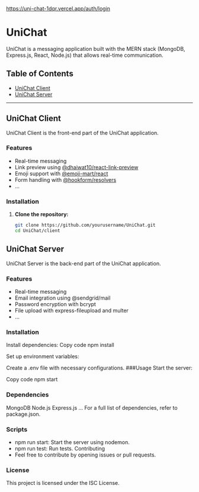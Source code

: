 https://uni-chat-1dqr.vercel.app/auth/login

# UniChat

UniChat is a messaging application built with the MERN stack (MongoDB, Express.js, React, Node.js) that allows real-time communication.

## Table of Contents
- [UniChat Client](#unichat-client)
- [UniChat Server](#unichat-server)

---

## UniChat Client

UniChat Client is the front-end part of the UniChat application.

### Features

- Real-time messaging
- Link preview using [@dhaiwat10/react-link-preview](https://www.npmjs.com/package/@dhaiwat10/react-link-preview)
- Emoji support with [@emoji-mart/react](https://www.npmjs.com/package/@emoji-mart/react)
- Form handling with [@hookform/resolvers](https://www.npmjs.com/package/@hookform/resolvers)
- ...

### Installation

1. **Clone the repository:**
   ```bash
   git clone https://github.com/yourusername/UniChat.git
   cd UniChat/client


## UniChat Server

UniChat Server is the back-end part of the UniChat application.

### Features

- Real-time messaging
- Email integration using @sendgrid/mail
- Password encryption with bcrypt
- File upload with express-fileupload and multer
- ...

### Installation


Install dependencies:
Copy code
npm install

Set up environment variables:

Create a .env file with necessary configurations.
###Usage
Start the server:

Copy code
npm start
### Dependencies
MongoDB
Node.js
Express.js
...
For a full list of dependencies, refer to package.json.

### Scripts
- npm run start: Start the server using nodemon.
- npm run test: Run tests.
Contributing
- Feel free to contribute by opening issues or pull requests.

### License
This project is licensed under the ISC License.
